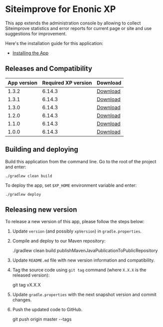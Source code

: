 # Siteimprove for Enonic XP

This app extends the administration console by allowing to collect
Siteimprove statistics and error reports for current page or site and use suggestions for improvement.

Here's the installation guide for this application:

* [Installing the App](docs/installing.md)


## Releases and Compatibility

| App version | Required XP version | Download |
| ----------- | ------------------- | -------- |
| 1.3.2 | 6.14.3 | [Download](http://repo.enonic.com/public/com/enonic/app/siteimprove/1.3.2/siteimprove-1.3.2.jar) |
| 1.3.1 | 6.14.3 | [Download](http://repo.enonic.com/public/com/enonic/app/siteimprove/1.3.1/siteimprove-1.3.1.jar) |
| 1.3.0 | 6.14.3 | [Download](http://repo.enonic.com/public/com/enonic/app/siteimprove/1.3.0/siteimprove-1.3.0.jar) |
| 1.2.0 | 6.14.3 | [Download](http://repo.enonic.com/public/com/enonic/app/siteimprove/1.2.0/siteimprove-1.2.0.jar) |
| 1.1.0 | 6.14.3 | [Download](http://repo.enonic.com/public/com/enonic/app/siteimprove/1.1.0/siteimprove-1.1.0.jar) |
| 1.0.0 | 6.14.3 | [Download](http://repo.enonic.com/public/com/enonic/app/siteimprove/1.0.0/siteimprove-1.0.0.jar) |


## Building and deploying

Build this application from the command line. Go to the root of the project and enter:

    ./gradlew clean build

To deploy the app, set `$XP_HOME` environment variable and enter:

    ./gradlew deploy


## Releasing new version

To release a new version of this app, please follow the steps below:

1. Update `version` (and possibly `xpVersion`) in  `gradle.properties`.

2. Compile and deploy to our Maven repository:

    ./gradlew clean build publishMavenJavaPublicationToPublicRepository

3. Update `README.md` file with new version information and compatibility.

4. Tag the source code using `git tag` command (where `X.X.X` is the released version):

    git tag vX.X.X

5. Update `gradle.properties` with the next snapshot version and commit changes.

6. Push the updated code to GitHub.

    git push origin master --tags
